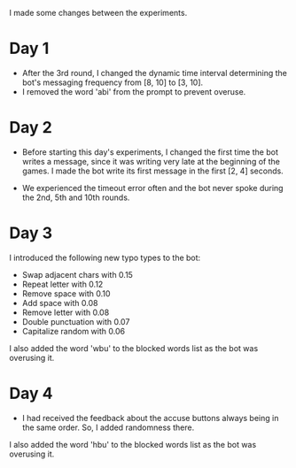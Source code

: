 I made some changes between the experiments.

# Day 1 

* After the 3rd round, I changed the dynamic time interval determining the bot's messaging frequency from [8, 10] to [3, 10].
* I removed the word 'abi' from the prompt to prevent overuse.

# Day 2
* Before starting this day's experiments, I changed the first time the bot writes a message, since it was writing very late at the beginning of the games. I made the bot write its first message in the first [2, 4] seconds.

* We experienced the timeout error often and the bot never spoke during the 2nd, 5th and 10th rounds.

# Day 3
I introduced the following new typo types to the bot:
* Swap adjacent chars with 0.15
* Repeat letter with 0.12
* Remove space with 0.10
* Add space with 0.08
* Remove letter with 0.08
* Double punctuation with 0.07
* Capitalize random with 0.06

I also added the word 'wbu' to the blocked words list as the bot was overusing it.

# Day 4
* I had received the feedback about the accuse buttons always being in the same order. So, I added randomness there.

I also added the word 'hbu' to the blocked words list as the bot was overusing it.